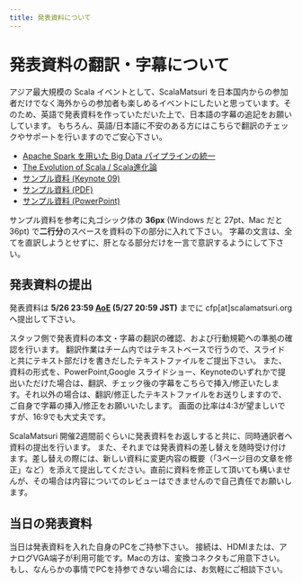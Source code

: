```yaml
---
title: 発表資料について
---
```


# 発表資料の翻訳・字幕について

アジア最大規模の Scala イベントとして、ScalaMatsuri を日本国内からの参加者だけでなく海外からの参加者も楽しめるイベントにしたいと思っています。そのため、英語で発表資料を作っていただいた上で、日本語の字幕の追記をお願いしています。
もちろん、英語/日本語に不安のある方にはこちらで翻訳のチェックやサポートを行いますのでご安心下さい。


- [Apache Spark を用いた Big Data パイプラインの統一](http://www.slideshare.net/scalaconfjp/building-a-unified-data-pipline-in-spark)
- [The Evolution of Scala / Scala進化論](http://www.slideshare.net/scalaconfjp/the-evolution-of-scala-scala)
- [サンプル資料 (Keynote 09)](/img/sub-samples/sub-sample.key)
- [サンプル資料 (PDF)](/img/sub-samples/sub-sample.pdf)
- [サンプル資料 (PowerPoint)](/img/sub-samples/sub-sample.pptx)

サンプル資料を参考に丸ゴシック体の **36px** (Windows だと 27pt、Mac だと 36pt) で**二行分**のスペースを資料の下の部分に入れて下さい。
字幕の文言は、全てを直訳しようとせずに、肝となる部分だけを一言で意訳するようにして下さい。

## 発表資料の提出

発表資料は **5/26 23:59 [AoE](https://time.is/ja/Anywhere%20on%20Earth) (5/27 20:59 JST)** までに cfp[at]scalamatsuri.org へ提出して下さい。

スタッフ側で発表資料の本文・字幕の翻訳の確認、および行動規範への準拠の確認を行います。
翻訳作業はチーム内ではテキストベースで行うので、スライドと共にテキスト部だけを書きだしたテキストファイルをご提出下さい。
また、資料の形式を、PowerPoint,Google スライドショー、Keynoteのいずれかで提出いただけた場合は、翻訳、チェック後の字幕をこちらで挿入/修正いたします。それ以外の場合は、翻訳/修正したテキストファイルをお送りしますので、ご自身で字幕の挿入/修正をお願いいたします。
画面の比率は4:3が望ましいですが、16:9でも大丈夫です。

ScalaMatsuri 開催2週間前ぐらいに発表資料をお返しすると共に、同時通訳者へ資料の提出を行います。
また、それまでは発表資料の差し替えを随時受け付けます。差し替えの際には、新しい資料に変更内容の概要（「3ページ目の文章を修正」など）を添えて提出してください。直前に資料を修正して頂いても構いませんが、その場合は内容についてのレビューはできませんので自己責任でお願いします。

## 当日の発表資料

当日は発表資料を入れた自身のPCをご持参下さい。
接続は、HDMIまたは、アナログVGA端子が利用可能です。Macの方は、変換コネクタもご用意下さい。
もし、なんらかの事情でPCを持参できない場合には、お気軽にご相談下さい。
